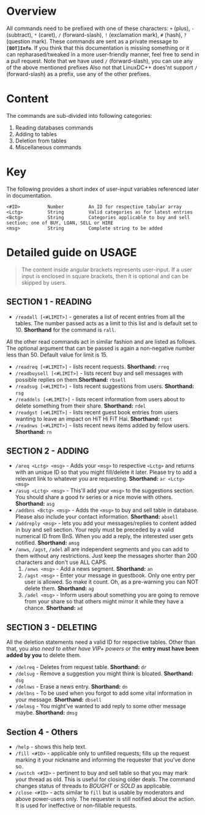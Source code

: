# Overview
All commands need to be prefixed with one of these characters: `+` (plus), `-` (subtract), `*` (caret),
`/` (forward-slash), `!` (exclamation mark), `#` (hash), `?` (question mark). These commands are sent
as a private message to **`[BOT]Info`**. If you think that this documentation is missing something
or it can repharased/tweaked in a more user-friendly manner, feel free to send in a pull request.
Note that we have used `/` (forward-slash), you can use any of the above mentioned prefixes
Also not that LinuxDC++ does'nt support `/` (forward-slash) as a prefix, use any of the other prefixes.

# Content
The commands are sub-divided into following categories:

1. Reading databases commands
1. Adding to tables
1. Deletion from tables
1. Miscellaneous commands

# Key
The following provides a short index of user-input variables referenced later in documentation.

    <#ID>          Number         An ID for respective tabular array
    <Lctg>         String         Valid categories as for latest entries
    <Bctg>         String         Categories applicable to buy and sell section; one of BUY, LOAN, SELL or HIRE
    <msg>          String         Complete string to be added

# Detailed guide on USAGE

> The content inside angular brackets represents user-input. If a
> user input is enclosed in square brackets, then it is optional and
> can be skipped by users.

## SECTION 1 - READING

 * `/readall [<#LIMIT>]` - generates a list of recent entries from all the tables. The number passed acts as a limit to this
     list and is default set to 10. **Shorthand** for the command is `rall`.

All the other read commands act in similar fashion and are listed as follows. The optional argument that can be passed is
again a non-negative number less than 50. Default value for limit is 15.

 * `/readreq [<#LIMIT>]` - lists recent requests. **Shorthand:** `rreq`
 * `/readbuysell [<#LIMIT>]` - lists recent buy and sell messages with possible replies on them.**Shorthand:** `rbsell`
 * `/readsug [<#LIMIT>]` - lists recent suggestions from users. **Shorthand:** `rsg`
 * `/readdels [<#LIMIT>]` - lists recent information from users about to delete something from their share. **Shorthand:** `rdel`
 * `/readgst [<#LIMIT>]` - lists recent guest book entries from users wanting to leave an impact on HiT Hi FiT Hai. **Shorthand:** `rgst`
 * `/readnws [<#LIMIT>]` - lists recent news items added by fellow users. **Shorthand:** `rn`

## SECTION 2 - ADDING

 * `/areq <Lctg> <msg>` - Adds your `<msg>` to respective `<Lctg>` and returns with an unique ID so that you might
     fill/delete it later. Please try to add a relevant link to whatever you are requesting. **Shorthand:** `ar <Lctg> <msg>`
 * `/asug <Lctg> <msg>` - This'll add your `<msg>` to the suggestions section. You should share a good tv series or a nice
     movie with others. **Shorthand:** `asg`
 * `/addbns <Bctg> <msg>` - Adds the `<msg>` to buy and sell table in database. Please also include your contact
     information. **Shorthand:** `absell`
 * `/addreply <msg>` - lets you add your messages/replies to content added in buy and sell section. Your reply must be preceded
     by a valid numerical ID from BnS. When you add a reply, the interested user gets notified. **Shorthand:** `amsg`
 * `/anws`, `/agst`, `/adel` all are independent segments and you can add to them without any restrictions. Just keep the
     messages shorter than 200 characters and don't use ALL CAPS.
     1. `/anws <msg>` - Add a news segment. **Shorthand:** `an`
     2. `/agst <msg>` - Enter your message in guestbook. Only one entry per user is allowed. So make it count. Oh, as a pre-warning
         you can NOT delete them. **Shorthand:** `ag`
     3. `/adel <msg>` - Inform users about something you are going to remove from your share so that others might
         mirror it while they have a chance. **Shorthand:** `ad`

## SECTION 3 - DELETING

All the deletion statements need a valid ID for respective tables. Other than that, you also *need to either have VIP+ powers* or
the **entry must have been added by you** to delete them.

 * `/delreq` - Deletes from request table. **Shorthand:** `dr`
 * `/delsug` - Remove a suggestion you might think is bloated. **Shorthand:** `dsg`
 * `/delnws` - Erase a news entry. **Shorthand:** `dn`
 * `/delbns` - To be used when you forgot to add some vital information in your message. **Shorthand:** `dbsell`
 * `/delmsg` - You might've wanted to add reply to some other message maybe. **Shorthand:** `dmsg`

## Section 4 - Others

 * `/help` - shows this help text.
 * `/fill <#ID>` - applicable only to unfilled requests; fills up the request marking it your nickname and informing
     the requester that you've done so.
 * `/switch <#ID>` - pertinent to buy and sell table so that you may mark your thread as old. This is useful for closing
     older deals. The command changes status of threads to *BOUGHT* or *SOLD* as applicable.
 * `/close <#ID>` - acts similar to `fill` but is usable by moderators and above power-users only. The requester is still
     notified about the action. It is used for ineffective or non-fillable requests.
